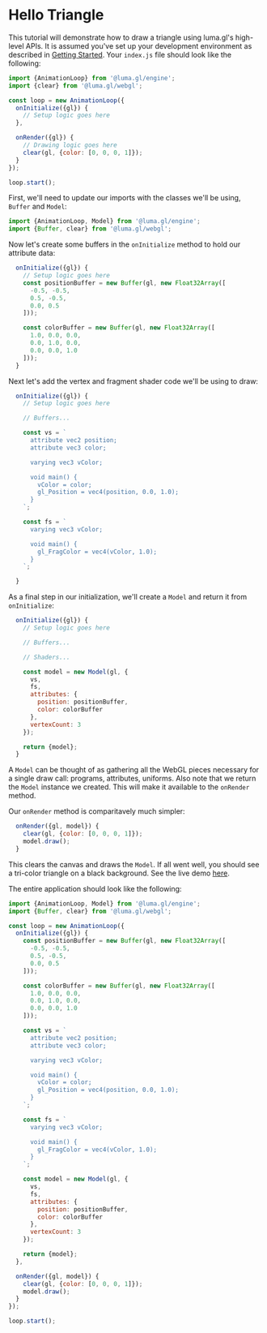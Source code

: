 # Hello Triangle

This tutorial will demonstrate how to draw a triangle using luma.gl's high-level APIs. It is assumed you've set up your development environment as described in [Getting Started](./README.md). Your `index.js` file should look like the following:

```js
import {AnimationLoop} from '@luma.gl/engine';
import {clear} from '@luma.gl/webgl';

const loop = new AnimationLoop({
  onInitialize({gl}) {
    // Setup logic goes here
  },

  onRender({gl}) {
    // Drawing logic goes here
    clear(gl, {color: [0, 0, 0, 1]});
  }
});

loop.start();
```

First, we'll need to update our imports with the classes we'll be using, `Buffer` and `Model`:
```js
import {AnimationLoop, Model} from '@luma.gl/engine';
import {Buffer, clear} from '@luma.gl/webgl';
```

Now let's create some buffers in the `onInitialize` method to hold our attribute data:
```js
  onInitialize({gl}) {
    // Setup logic goes here
    const positionBuffer = new Buffer(gl, new Float32Array([
      -0.5, -0.5,
      0.5, -0.5,
      0.0, 0.5
    ]));

    const colorBuffer = new Buffer(gl, new Float32Array([
      1.0, 0.0, 0.0,
      0.0, 1.0, 0.0,
      0.0, 0.0, 1.0
    ]));
  }
```
Next let's add the vertex and fragment shader code we'll be using to draw:
```js
  onInitialize({gl}) {
    // Setup logic goes here

    // Buffers...

    const vs = `
      attribute vec2 position;
      attribute vec3 color;

      varying vec3 vColor;

      void main() {
        vColor = color;
        gl_Position = vec4(position, 0.0, 1.0);
      }
    `;

    const fs = `
      varying vec3 vColor;

      void main() {
        gl_FragColor = vec4(vColor, 1.0);
      }
    `;

  }
```

As a final step in our initialization, we'll create a `Model` and return it from `onInitialize`:

```js
  onInitialize({gl}) {
    // Setup logic goes here

    // Buffers...

    // Shaders...

    const model = new Model(gl, {
      vs,
      fs,
      attributes: {
        position: positionBuffer,
        color: colorBuffer
      },
      vertexCount: 3
    });

    return {model};
  }
```
A `Model` can be thought of as gathering all the WebGL pieces necessary for a single draw call: programs, attributes, uniforms. Also note that we return the `Model` instance we created. This will make it available to the `onRender` method.

Our `onRender` method is comparitavely much simpler:
```js
  onRender({gl, model}) {
    clear(gl, {color: [0, 0, 0, 1]});
    model.draw();
  }
```
This clears the canvas and draws the `Model`. If all went well, you should see a tri-color triangle on a black background. See the live demo [here](/examples/getting-started/hello-triangle).

The entire application should look like the following:
```js
import {AnimationLoop, Model} from '@luma.gl/engine';
import {Buffer, clear} from '@luma.gl/webgl';

const loop = new AnimationLoop({
  onInitialize({gl}) {
    const positionBuffer = new Buffer(gl, new Float32Array([
      -0.5, -0.5,
      0.5, -0.5,
      0.0, 0.5
    ]));

    const colorBuffer = new Buffer(gl, new Float32Array([
      1.0, 0.0, 0.0,
      0.0, 1.0, 0.0,
      0.0, 0.0, 1.0
    ]));

    const vs = `
      attribute vec2 position;
      attribute vec3 color;

      varying vec3 vColor;

      void main() {
        vColor = color;
        gl_Position = vec4(position, 0.0, 1.0);
      }
    `;

    const fs = `
      varying vec3 vColor;

      void main() {
        gl_FragColor = vec4(vColor, 1.0);
      }
    `;

    const model = new Model(gl, {
      vs,
      fs,
      attributes: {
        position: positionBuffer,
        color: colorBuffer
      },
      vertexCount: 3
    });

    return {model};
  },

  onRender({gl, model}) {
    clear(gl, {color: [0, 0, 0, 1]});
    model.draw();
  }
});

loop.start();
```

